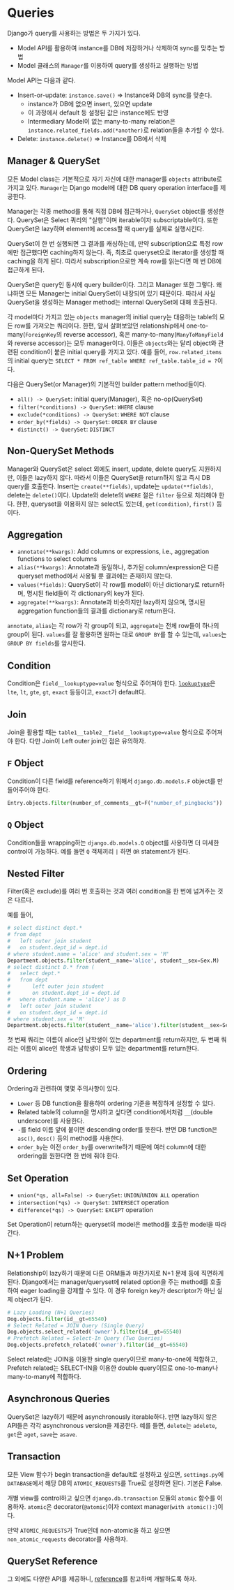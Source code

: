 # Queries

Django가 query를 사용하는 방법은 두 가지가 있다.
* Model API를 활용하여 instance를 DB에 저장하거나 삭제하여 sync를 맞추는 방법
* Model 클래스의 `Manager`를 이용하여 query를 생성하고 실행하는 방법

Model API는 다음과 같다.
* Insert-or-update: `instance.save()` => Instance와 DB의 sync를 맞춘다.
    * instance가 DB에 없으면 insert, 있으면 update
    * 이 과정에서 default 등 설정된 값은 instance에도 반영
    * Intermediary Model이 없는 many-to-many relation은 `instance.related_fields.add(*another)`로 relation들을 추가할 수 있다.
* Delete: `instance.delete()` => Instance를 DB에서 삭제

## Manager & QuerySet

모든 Model class는 기본적으로 자기 자신에 대한 manager를 `objects` attribute로 가지고 있다.
`Manager`는 Django model에 대한 DB query operation interface를 제공한다.

Manager는 각종 method를 통해 직접 DB에 접근하거나, `QuerySet` object를 생성한다.
QuerySet은 Select 쿼리의 "실행"이며 iterable이자 subscriptable이다.
또한 QuerySet은 lazy하며 element에 access할 때 query를 실제로 실행시킨다.

QuerySet이 한 번 실행되면 그 결과를 캐싱하는데,
만약 subscription으로 특정 row에만 접근했다면 caching하지 않는다.
즉, 최초로 queryset으로 iterator를 생성할 때 caching을 하게 된다.
따라서 subscription으로만 계속 row를 읽는다면 매 번 DB에 접근하게 된다.

QuerySet은 query인 동시에 query builder이다.
그리고 Manager 또한 그렇다. 왜냐하면 모든 Manager는 initial QuerySet이 내장되어 있기 때문이다.
따라서 사실 QuerySet을 생성하는 Manager method는 internal QuerySet에 대해 호출된다.

각 model마다 가지고 있는 `objects` manager의 initial query는 대응하는 table의 모든 row를 가져오는 쿼리이다.
한편, 앞서 살펴보았던 relationship에서 one-to-many(`ForeignKey`의 reverse accessor),
혹은 many-to-many(`ManyToManyField`와 reverse accessor)는 모두 manager이다.
이들은 `objects`와는 달리 object와 관련된 condition이 붙은 initial query를 가지고 있다.
예를 들어, `row.related_items`의 initial query는 `SELECT * FROM ref_table WHERE ref_table.table_id = ?`이다.

다음은 QuerySet(or Manager)의 기본적인 builder pattern method들이다.

* `all() -> QuerySet`: initial query(Manager), 혹은 no-op(QuerySet)
* `filter(*conditions) -> QuerySet`: `WHERE` clause
* `exclude(*conditions) -> QuerySet`: `WHERE NOT` clause
* `order_by(*fields) -> QuerySet`: `ORDER BY` clause
* `distinct() -> QuerySet`: `DISTINCT`

## Non-QuerySet Methods

Manager와 QuerySet은 select 외에도 insert, update, delete query도 지원하지만, 이들은 lazy하지 않다.
따라서 이들은 QuerySet을 return하지 않고 즉시 DB query를 호출한다.
Insert는 `create(**fields)`, update는 `update(**fields)`, delete는 `delete()`이다.
Update와 delete의 `WHERE` 절은 `filter` 등으로 처리해야 한다.
한편, queryset을 이용하지 않는 select도 있는데, `get(condition)`, `first()` 등이다.

## Aggregation

* `annotate(**kwargs)`: Add columns or expressions, i.e., aggregation functions to select columns
* `alias(**kwargs)`: Annotate과 동일하나, 추가된 column/expression은 다른 queryset method에서 사용될 뿐 결과에는 존재하지 않는다.
* `values(*fields)`: QuerySet이 각 row를 model이 아닌 dictionary로 return하며, 명시된 field들이 각 dictionary의 key가 된다.
* `aggregate(**kwargs)`: Annotate과 비슷하지만 lazy하지 않으며, 명시된 aggregation function들의 결과를 dictionary로 return한다.

`annotate`, `alias`는 각 row가 각 group이 되고, `aggregate`는 전체 row들이 하나의 group이 된다.
`values`를 잘 활용하면 원하는 대로 `GROUP BY`를 할 수 있는데, `values`는 `GROUP BY fields`를 암시한다.

## Condition

Condition은 `field__lookuptype=value` 형식으로 주어져야 한다.
[`lookuptype`](https://docs.djangoproject.com/en/5.0/ref/models/querysets/#field-lookups)은 `lte`, `lt`, `gte`, `gt`, `exact` 등등이고, `exact`가 default다.

## Join

Join을 활용할 때는 `table1__table2__field__lookuptype=value` 형식으로 주어져야 한다.
다만 Join이 Left outer join인 점은 유의하자.

## `F` Object

Condition이 다른 field를 reference하기 위해서 `django.db.models.F` object를 만들어주어야 한다.

```py
Entry.objects.filter(number_of_comments__gt=F("number_of_pingbacks"))
```

## `Q` Object

Condition들을 wrapping하는 `django.db.models.Q` object를 사용하면 더 미세한 control이 가능하다.
예를 들면 `Q` 객체끼리 `|` 하면 `OR` statement가 된다.

## Nested Filter

Filter(혹은 exclude)를 여러 번 호출하는 것과 여러 condition을 한 번에 넘겨주는 것은 다르다.

예를 들어,

```py
# select distinct dept.*
# from dept
#   left outer join student
#   on student.dept_id = dept.id
# where student.name = 'alice' and student.sex = 'M'
Department.objects.filter(student__name='alice', student__sex=Sex.M)
# select distinct D.* from (
#   select dept.*
#   from dept
#       left outer join student
#       on student.dept_id = dept.id
#   where student.name = 'alice') as D
#   left outer join student
#   on student.dept_id = dept.id
# where student.sex = 'M'
Department.objects.filter(student__name='alice').filter(student__sex=Sex.M)
```

첫 번째 쿼리는 이름이 alice인 남학생이 있는 department를 return하지만,
두 번째 쿼리는 이름이 alice인 학생과 남학생이 모두 있는 department를 return한다.

## Ordering

Ordering과 관련하여 몇몇 주의사항이 있다.
* `Lower` 등 DB function을 활용하여 ordering 기준을 복잡하게 설정할 수 있다.
* Related table의 column을 명시하고 싶다면 condition에서처럼 `__`(double underscore)를 사용한다.
* `-`를 field 이름 앞에 붙이면 descending order를 뜻한다. 반면 DB function은 `asc()`, `desc()` 등의 method를 사용한다.
* `order_by`는 이전 `order_by`를 overwrite하기 때문에 여러 column에 대한 ordering을 원한다면 한 번에 줘야 한다.

## Set Operation

* `union(*qs, all=False) -> QuerySet`: `UNION`/`UNION ALL` operation
* `intersection(*qs) -> QuerySet`: `INTERSECT` operation
* `difference(*qs) -> QuerySet`: `EXCEPT` operation

Set Operation이 return하는 queryset의 model은 method를 호출한 model을 따라간다.

## N+1 Problem

Relationship이 lazy하기 때문에 다른 ORM들과 마찬가지로 N+1 문제 등에 직면하게 된다.
Django에서는 manager/queryset에 related option을 주는 method를 호출하여 eager loading을 강제할 수 있다.
이 경우 foreign key가 descriptor가 아닌 실제 object가 된다.

```py
# Lazy Loading (N+1 Queries)
Dog.objects.filter(id__gt=65540)
# Select Related = JOIN Query (Single Query)
Dog.objects.select_related('owner').filter(id__gt=65540)
# Prefetch Related = Select-In Query (Two Queries)
Dog.objects.prefetch_related('owner').filter(id__gt=65540)
```

Select related는 JOIN을 이용한 single query이므로 many-to-one에 적합하고,
Prefetch related는 SELECT-IN을 이용한 double query이므로 one-to-many나 many-to-many에 적합하다.

## Asynchronous Queries

QuerySet은 lazy하기 때문에 asynchronously iterable하다.
반면 lazy하지 않은 API들은 각각 asynchronous version을 제공한다.
예를 들면, `delete`는 `adelete`, `get`은 `aget`, `save`는 `asave`.

## Transaction

모든 View 함수가 begin transaction을 default로 설정하고 싶으면,
`settings.py`에 `DATABASE`에서 해당 DB의 `ATOMIC_REQUESTS`를 True로 설정하면 된다.
기본은 False.

개별 view를 control하고 싶으면 `django.db.transaction` 모듈의 `atomic` 함수를 이용하자.
`atomic`은 decorator(`@atomic`)이자 context manager(`with atomic():`)이다.

만약 `ATOMIC_REQUESTS`가 True인데 non-atomic을 하고 싶으면 `non_atomic_requests` decorator를 사용하자.

## QuerySet Reference

그 외에도 다양한 API를 제공하니,
[reference](https://docs.djangoproject.com/en/5.0/ref/models/querysets/)를 참고하며 개발하도록 하자.
